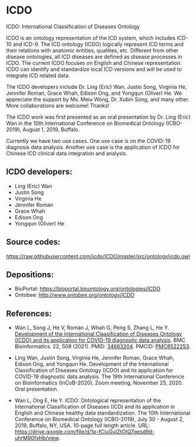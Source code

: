 # ICDO
ICDO: International Classification of Diseases Ontology

ICDO is an ontology representation of the ICD system, which includes ICD-10 and ICD-9. The ICD ontology (ICDO) logically represent ICD terms and their relations with anatomic entities, qualities, etc. Different from other disease ontologies, all ICD diseases are defined as disease processes in ICDO. The current ICDO focuses on English and Chinese representation. ICDO can identify and standardize local ICD versions and will be used to integrate ICD related data. 

The ICDO developers include Dr. Ling (Eric) Wan, Justin Song, Virginia He, Jennifer Roman, Grace Whah, Edison Ong, and Yongqun (Oliver) He. We appreciate the support by Ms. Meiu Wong, Dr. Xubin Song, and many other. More collaborations are welcome! Thanks! 

The ICDO work was first presented as an oral presentation by Dr. Ling (Eric) Wan in the 10th International Conference on Biomedical Ontology (ICBO-2019), August 1, 2019, Buffalo. 

Currently we have two use cases. One use case is on the COVID-19 diagnosis data analysis. Another use case is the application of ICDO for Chinese ICD clinical data integration and analysis. 

## ICDO developers: 
- Ling (Eric) Wan
- Justin Song
- Virginia He
- Jennifer Roman
- Grace Whah
- Edison Ong
- Yongqun (Oliver) He

## Source codes:
https://raw.githubusercontent.com/icdo/ICDO/master/src/ontology/icdo.owl

## Depositions:
- BioPortal: https://bioportal.bioontology.org/ontologies/ICDO 
- Ontobee: http://www.ontobee.org/ontology/ICDO  

## References:

- Wan L, Song J, He V, Roman J, Whah G, Peng S, Zhang L, He Y. [Development of the International Classification of Diseases Ontology (ICDO) and its application for COVID-19 diagnostic data analysis](https://bmcbioinformatics.biomedcentral.com/articles/10.1186/s12859-021-04402-2). BMC Bioinformatics. 22, 508 (2021). PMID: [34663204](https://pubmed.ncbi.nlm.nih.gov/34663204/). PMCID: [PMC8522253](https://www.ncbi.nlm.nih.gov/pmc/articles/PMC8522253/).

- Ling Wan, Justin Song, Virginia He, Jennifer Roman, Grace Whah, Edison Ong, and Yongqun He. Development of the International Classification of Diseases Ontology (ICDO) and its application for COVID-19 diagnostic data analysis. The 19th International Conference on Bioinformatics (InCoB-2020), Zoom meeting, November 25, 2020. Oral presentation. 

- Wan L, Ong E, He Y. ICDO: Ontological representation of the International Classification of Diseases (ICD) and its application in English and Chinese healthy data standardization. The 10th International Conference on Biomedical Ontology (ICBO-2019), July 30 - August 2, 2019, Buffalo, NY, USA. 10-page full length article. URL: https://drive.google.com/file/d/1p-fCiuGuIZtOIQ7qesd9d-uhrM90fxHb/view. 
